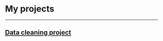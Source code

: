 # My projects
----
## [Data cleaning project](https://github.com/Eqtony/MyPortfolio/tree/master/DataCleaningProject)
